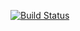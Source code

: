 [![Build Status](https://travis-ci.org/tegenterter/node-uci-engine.svg?branch=master)](https://travis-ci.org/tegenterter/node-uci-engine)
